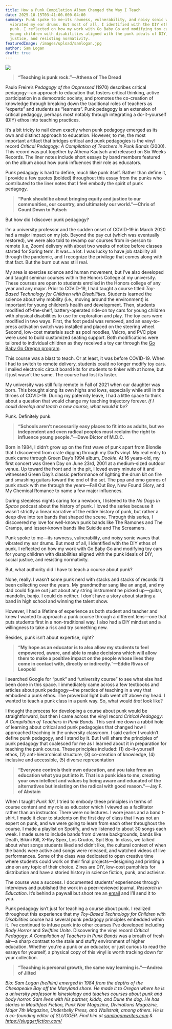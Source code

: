 ```yaml
---
title: How a Punk Compilation Album Changed the Way I Teach 
date: 2025-10-15T03:41:00.000-04:00
summary: Punk spoke to me—its rawness, vulnerability, and noisy sonic waves that
  vibrated my ear drums. But most of all, I identified with the DIY ethos of
  punk. I reflected on how my work with Go Baby Go and modifying toy cars for
  young children with disabilities aligned with the punk ideals of DIY, social
  justice, and resisting normativity. 
featuredImage: /images/upload/samlogan.jpg
author: Sam Logan
draft: true
---
```

![](/images/upload/samlogan.jpg)

> **“Teaching is punk rock.”—Athena of The Dread**

Paulo Freire’s *Pedagogy of the Oppressed* (1970) describes critical pedagogy—an approach to education that fosters critical thinking, active participation in a democratic society, and promotes the co-creation of knowledge through breaking down the traditional roles of teachers as “experts” and students as “learners”. Punk pedagogy is an extension of critical pedagogy, perhaps most notably through integrating a do-it-yourself (DIY) ethos into teaching practices.

It’s a bit tricky to nail down exactly when punk pedagogy emerged as its own and distinct approach to education. However, to me, the most important artifact that bridges critical and punk pedagogies is the vinyl record *Critical Pedagogy: A Compilation of Teachers in Punk Bands* (2000). This record was put together by Athena Kautsch and released on Six Weeks Records. The liner notes include short essays by band members featured on the album about how punk influences their role as educators. 

Punk pedagogy is hard to define, much like punk itself. Rather than define it, I provide a few quotes (bolded) throughout this essay from the punks who contributed to the liner notes that I feel embody the spirit of punk pedagogy. 

> **“Punk should be about bringing equity and justice to our communities, our country, and ultimately our world.”—Chris of Count Down to Putsch**

But how did I discover punk pedagogy? 

I’m a university professor and the sudden onset of COVID-19 in March 2020 had a major impact on my job. Beyond the pay cut (which was eventually restored), we were also told to revamp our courses from in-person to remote (i.e, Zoom) delivery with about two weeks of notice before classes started for Spring term. It was…a lot. I was lucky to have job stability all through the pandemic, and I recognize the privilege that comes along with that fact. But the burn out was still real. 

My area is exercise science and human movement, but I’ve also developed and taught seminar courses within the Honors College at my university. These courses are open to students enrolled in the Honors college of any year and any major. Prior to COVID-19, I had taught a course titled *Toy-Based Technology for Children with Disabilities*. Students learned the science about why mobility (i.e., moving around the environment) is important for young children’s health and development. Then, students modified off-the-shelf, battery-operated ride-on toy cars for young children with physical disabilities to use for exploration and play. The toy cars were modified in two ways. First, the foot pedal was removed, and an easy-to-press activation switch was installed and placed on the steering wheel. Second, low-cost materials such as pool noodles, Velcro, and PVC pipe were used to build customized seating support. Both modifications were tailored to individual children as they received a toy car through the [Go Baby Go Oregon program](https://gobabygooregon.org/). 

This course was a blast to teach. Or at least, it was before COVID-19. When I had to switch to remote delivery, students could no longer modify toy cars. I mailed electronic circuit board kits for students to tinker with at home, but it just wasn’t the same. The course had lost its luster. 

My university was still fully remote in Fall of 2021 when our daughter was born. This brought along its own highs and lows, especially while still in the throes of COVID-19. During my paternity leave, I had a little space to think about a question that would change my teaching trajectory forever. *If I could develop and teach a new course, what would it be?* 

Punk. Definitely punk. 

> **“Schools aren’t necessarily easy places to fit into as adults, but we independent and even radical peoples must reclaim the right to influence young people.”—Dave Dictor of M.D.C.**

Born in 1984, I didn’t grow up on the first wave of punk apart from Blondie that I discovered from crate digging through my Dad’s vinyl. My real entry to punk came through Green Day’s 1994 album, *Dookie*. At 16 years-old, my first concert was Green Day on June 23rd, 2001 at a medium-sized outdoor venue. Up toward the front and in the pit, I loved every minute of it and witnessed Green Day’s classic performance of lighting the drum kit on fire and smashing guitars toward the end of the set. The pop and emo genres of punk stuck with me through the years—Fall Out Boy, New Found Glory, and My Chemical Romance to name a few major influences.  

During sleepless nights caring for a newborn, I listened to the *No Dogs In Space* podcast about the history of punk. I loved the series because it wasn’t strictly a linear narrative of the entire history of punk, but rather a deep dive into ten bands that shaped the scene. Through this series, I discovered my love for well-known punk bands like The Ramones and The Cramps, and lesser-known bands like Suicide and The Screamers. 

Punk spoke to me—its rawness, vulnerability, and noisy sonic waves that vibrated my ear drums. But most of all, I identified with the DIY ethos of punk. I reflected on how my work with Go Baby Go and modifying toy cars for young children with disabilities aligned with the punk ideals of DIY, social justice, and resisting normativity. 

But, what authority did I have to teach a course about punk? 

None, really. I wasn’t some punk nerd with stacks and stacks of records I’d been collecting over the years. My grandmother sang like an angel, and my dad could figure out just about any string instrument he picked up—guitar, mandolin, banjo. I could do neither. I don’t have a story about starting a band in high school and winning the talent show. 

However, I had a lifetime of experience as both student and teacher and knew I wanted to approach a punk course through a different lens—one that puts students first in a non-traditional way. I also had a DIY mindset and a willingness to take a risk and try something new. 

Besides, punk isn’t about expertise, right? 

> **“My hope as an educator is to also allow my students to feel empowered, aware, and able to make decisions which will allow them to make a positive impact on the people whose lives they come in contact with, directly or indirectly.**”**—Eddie Rivas of Leopold**

I searched Google for “punk” and “university course” to see what else had been done in this space. I immediately came across a few textbooks and articles about punk pedagogy—the practice of teaching in a way that embodied a punk ethos. The proverbial light bulb went off above my head. I wanted to teach a punk class in a punk way. So, what would *that* look like? 

I thought the process for developing a course about punk would be straightforward, but then I came across the vinyl record *Critical Pedagogy: A Compilation of Teachers in Punk Bands*. This sent me down a rabbit hole of learning about critical and punk pedagogies that changed how I approached teaching in the university classroom. I said earlier I wouldn’t define punk pedagogy, and I stand by it. But I will share the principles of punk pedagogy that coalesced for me as I learned about it in preparation for teaching the punk course. These principles included: (1) do-it-yourself ethos, (2) anti-hierarchical structure, (3) co-creation of knowledge, (4) inclusive and accessible, (5) diverse representation

> **“Everyone controls their own education, and you take from an education what you put into it. That is a punk idea to me, creating your own intellect and values by being aware and educated of the alternatives but insisting on the radical with good reason.”—Jay F. of Abstain** 

When I taught *Punk 101*, I tried to embody these principles in terms of course content and my role as educator which I viewed as a facilitator rather than an instructor. There were no lectures. I wore jeans and a band t-shirt. I made it clear to students on the first day of class that I was not an expert on punk, and we were going to learn from each other throughout the course. I made a playlist on Spotify, and we listened to about 30 songs each week. I made sure to include bands from diverse backgrounds, bands like Death, Bikini Kill, X-Ray Spex, Los Crudos, Spit Boy. In class, we talked about what songs students liked and didn’t like, the cultural context of when the bands were active and songs were released, and watched videos of live performances. Some of the class was dedicated to open creative time where students could work on their final projects—designing and printing a zine on any topic of their choice. Zines are DIY, low-cost pamphlets for distribution and have a storied history in science fiction, punk, and activism.

The course was a success. I documented students’ experiences through interviews and published the work in a peer-reviewed journal, *Research in Education*. It’s behind a paywall but shoot me an [email](mailto:sam.logan@oregonstate.edu) and I’ll send it to you. 

Punk pedagogy isn’t just for teaching a course about punk. I realized throughout this experience that my *Toy-Based Technology for Children with Disabilities* course had several punk pedagogy principles embedded within it. I’ve continued to infuse punk into other courses I’ve developed including *Body Horror* and *Swifties Unite*. Discovering the vinyl record *Critical Pedagogy: A Compilation of Teachers in Punk Bands* was a breath of fresh air—a sharp contrast to the stale and stuffy environment of higher education. Whether you're a punk or an educator, or just curious to read the essays for yourself, a physical copy of this vinyl is worth tracking down for your collection. 

> **“Teaching is personal growth, the same way learning is.”—Andrea of Jilted**

*Bio: Sam Logan (he/him) emerged in 1984 from the depths of the Chesapeake Bay off the Maryland shore. He made it to Oregon where he is a university professor in kinesiology and teaches courses about punk and body horror. Sam lives with his partner, kiddo, and Dune the dog. He has stories in Mouthfeel Fiction, Punk Noir Magazine, Divinations Magazine, Major 7th Magazine, Underbelly Press, and Wallstrait, among others. He is a co-founding editor of SLUGGER. Find him at [samloganwrites.com](http://samloganwrites.com/) & <https://sluggerfiction.com/>*
